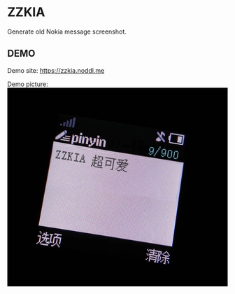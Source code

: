 ZZKIA
=====
Generate old Nokia message screenshot.


## DEMO
Demo site: https://zzkia.noddl.me

Demo picture: ![](./public/demo.png)


